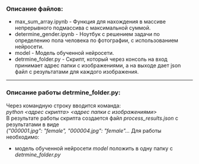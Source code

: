 ### Описание файлов:
- max_sum_array.ipynb - Функция для нахождения в массиве непрерывного подмассива с максимальной суммой.
- determine_gender.ipynb - Ноутбук с решением задачи по определению пола человека по фотографии, с использованием нейросети.
- model - Модель обученной нейросети. 
- detrmine_folder.py - Скрипт, который через консоль на вход принимает адрес папки с изображениями, а на выходе дает json файл с результатами для каждого изображения.
-------------------------
### Описание работы detrmine_folder.py:  
Через командную строку вводится команда:  
*python <адрес скрипта> <адрес папки с изображениями>*  
В результате работы скрипта создается файл *process_results.json* с результатами в виде  
*{"000001.jpg": "female", "000004.jpg": "female"...*
Для работы необходимо:  
- модель обученной нейросети *model* положить в одну папку с *detrmine_folder.py*
